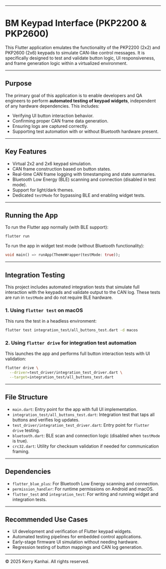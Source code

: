 
---

# BM Keypad Interface (PKP2200 & PKP2600)

This Flutter application emulates the functionality of the PKP2200 (2x2) and PKP2600 (2x6) keypads to simulate CAN-like control messages. It is specifically designed to test and validate button logic, UI responsiveness, and frame generation logic within a virtualized environment.

---

## Purpose

The primary goal of this application is to enable developers and QA engineers to perform **automated testing of keypad widgets**, independent of any hardware dependencies. This includes:

* Verifying UI button interaction behavior.
* Confirming proper CAN frame data generation.
* Ensuring logs are captured correctly.
* Supporting test automation with or without Bluetooth hardware present.

---

## Key Features

* Virtual 2x2 and 2x6 keypad simulation.
* CAN frame construction based on button states.
* Real-time CAN frame logging with timestamping and state summaries.
* Bluetooth Low Energy (BLE) scanning and connection (disabled in test mode).
* Support for light/dark themes.
* Dedicated `testMode` for bypassing BLE and enabling widget tests.

---

## Running the App

To run the Flutter app normally (with BLE support):

```bash
flutter run
```

To run the app in widget test mode (without Bluetooth functionality):

```dart
void main() => runApp(ThemeWrapper(testMode: true));
```

---

## Integration Testing

This project includes automated integration tests that simulate full interaction with the keypads and validate output to the CAN log. These tests are run in `testMode` and do not require BLE hardware.

### 1. Using `flutter test` on macOS

This runs the test in a headless environment:

```bash
flutter test integration_test/all_buttons_test.dart -d macos
```

### 2. Using `flutter drive` for integration test automation

This launches the app and performs full button interaction tests with UI validation:

```bash
flutter drive \
  --driver=test_driver/integration_test_driver.dart \
  --target=integration_test/all_buttons_test.dart
```

---

## File Structure

* `main.dart`: Entry point for the app with full UI implementation.
* `integration_test/all_buttons_test.dart`: Integration test that taps all buttons and verifies log updates.
* `test_driver/integration_test_driver.dart`: Entry point for `flutter drive` testing.
* `bluetooth.dart`: BLE scan and connection logic (disabled when `testMode` is true).
* `crc32.dart`: Utility for checksum validation if needed for communication framing.

---

## Dependencies

* `flutter_blue_plus`: For Bluetooth Low Energy scanning and connection.
* `permission_handler`: For runtime permissions on Android and macOS.
* `flutter_test` and `integration_test`: For writing and running widget and integration tests.

---

## Recommended Use Cases

* UI development and verification of Flutter keypad widgets.
* Automated testing pipelines for embedded control applications.
* Early-stage firmware UI simulation without needing hardware.
* Regression testing of button mappings and CAN log generation.

---

© 2025 Kerry Kanhai. All rights reserved.
